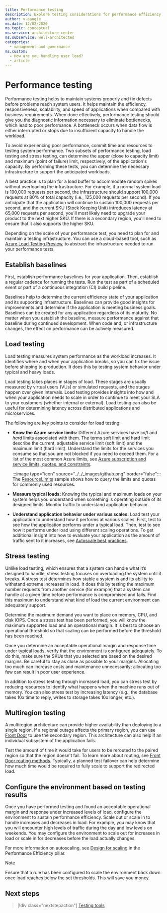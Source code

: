 ```yaml
---
title: Performance testing
description: Explore testing considerations for performance efficiency. Establish baselines. Learn about testing for load, stress, and multiple regions.
author: v-aangie
ms.date: 12/02/2020
ms.topic: conceptual
ms.service: architecture-center
ms.subservice: well-architected
categories:
  - management-and-governance
ms.custom:
  - How are you handling user load?
  - article
---
```


# Performance testing

Performance testing helps to maintain systems properly and fix defects before problems reach system users. It helps maintain the efficiency, responsiveness, scalability, and speed of applications when compared with business requirements. When done effectively, performance testing should give you the diagnostic information necessary to eliminate bottlenecks, which lead to poor performance. A bottleneck occurs when data flow is either interrupted or stops due to insufficient capacity to handle the workload.

To avoid experiencing poor performance, commit time and resources to testing system performance. Two subsets of performance testing, load testing and stress testing, can determine the upper (close to capacity limit) and maximum (point of failure) limit, respectively, of the application's capacity. By performing these tests, you can determine the necessary infrastructure to support the anticipated workloads.

A best practice is to plan for a load buffer to accommodate random spikes without overloading the infrastructure. For example, if a normal system load is 100,000 requests per second, the infrastructure should support 100,000 requests at 80% of total capacity (i.e., 125,000 requests per second). If you anticipate that the application will continue to sustain 100,000 requests per second, and the current SKU (Stock Keeping Unit) introduces latency at 65,000 requests per second, you'll most likely need to upgrade your product to the next higher SKU. If there is a secondary region, you'll need to ensure that it also supports the higher SKU.

Depending on the scale of your performance test, you need to plan for and maintain a testing infrastructure. You can use a cloud-based tool, such as [Azure Load Testing Preview](/azure/load-testing/overview-what-is-azure-load-testing), to abstract the infrastructure needed to run your performance tests.

## Establish baselines
First, establish performance baselines for your application. Then, establish a regular cadence for running the tests. Run the test as part of a scheduled event or part of a continuous integration (CI) build pipeline.

Baselines help to determine the current efficiency state of your application and its supporting infrastructure. Baselines can provide good insights for improvements and determine if the application is meeting business goals. Baselines can be created for any application regardless of its maturity. No matter when you establish the baseline, measure performance against that baseline during continued development. When code and, or infrastructure changes, the effect on performance can be actively measured.

## Load testing

Load testing measures system performance as the workload increases. It identifies where and when your application breaks, so you can fix the issue before shipping to production. It does this by testing system behavior under typical and heavy loads.

Load testing takes places in stages of load. These stages are usually measured by virtual users (VUs) or simulated requests, and the stages happen over given intervals. Load testing provides insights into how and when your application needs to scale in order to continue to meet your SLA to your customers (whether internal or external). Load testing can also be useful for determining latency across distributed applications and microservices.


The following are key points to consider for load testing:

- **Know the Azure service limits:** Different Azure services have *soft* and *hard* limits associated with them. The terms soft limit and hard limit describe the current, adjustable service limit (soft limit) and the maximum limit (hard limit). Understand the limits for the services you consume so that you are not blocked if you need to exceed them. For a list of the most common Azure limits, see [Azure subscription and service limits, quotas, and constraints](/azure/azure-resource-manager/management/azure-subscription-service-limits).

  :::image type="icon" source="../../_images/github.png" border="false"::: The [ResourceLimits](https://github.com/mspnp/samples/tree/master/OperationalExcellence/ResourceLimits) sample shows how to query the limits and quotas for commonly used resources.

- **Measure typical loads:** Knowing the typical and maximum loads on your system helps you understand when something is operating outside of its designed limits.  Monitor traffic to understand application behavior.

- **Understand application behavior under various scales:** Load test your application to understand how it performs at various scales. First, test to see how the application performs under a typical load. Then, test to see how it performs under load using different scaling operations. To get additional insight into how to evaluate your application as the amount of traffic sent to it increases, see [Autoscale best practices](/azure/azure-monitor/platform/autoscale-best-practices).

## Stress testing

Unlike load testing, which ensures that a system can handle what it’s designed to handle, stress testing focuses on overloading the system until it breaks. A stress test determines how stable a system is and its ability to withstand extreme increases in load. It does this by testing the maximum number requests from another service (for example) that a system can handle at a given time before performance is compromised and fails. Find this maximum to understand what kind of load the current environment can adequately support.

Determine the maximum demand you want to place on memory, CPU, and disk IOPS. Once a stress test has been performed, you will know the maximum supported load and an operational margin. It is best to choose an operational threshold so that scaling can be performed before the threshold has been reached.

Once you determine an acceptable operational margin and response time under typical loads, verify that the environment is configured adequately. To do this, make sure the SKUs that you selected are based on the desired margins. Be careful to stay as close as possible to your margins. Allocating too much can increase costs and maintenance unnecessarily; allocating too few can result in poor user experience.

In addition to stress testing through increased load, you can stress test by reducing resources to identify what happens when the machine runs out of memory. You can also stress test by increasing latency (e.g., the database takes 10x time to reply, writes to storage takes 10x longer, etc.).

## Multiregion testing

A multiregion architecture can provide higher availability than deploying to a single region. If a regional outage affects the primary region, you can use [Front Door](/azure/frontdoor/front-door-overview) to use the secondary region. This architecture can also help if an individual subsystem of the application fails.

Test the amount of time it would take for users to be rerouted to the paired region so that the region doesn't fail. To learn more about routing, see [Front Door routing methods](/azure/frontdoor/front-door-routing-methods#priority-based-traffic-routing). Typically, a planned test failover can help determine how much time would be required to fully scale to support the redirected load.

## Configure the environment based on testing results

Once you have performed testing and found an acceptable operational margin and response under increased levels of load, configure the environment to sustain performance efficiency. Scale out or scale in to handle increases and decreases in load. For example, you may know that you will encounter high levels of traffic during the day and low levels on weekends. You may configure the environment to scale out for increases in load or scale in for decreases before the load actually changes.

For more information on autoscaling, see [Design for scaling](./design-scale.md) in the Performance Efficiency pillar.

> [!NOTE]
> Ensure that a rule has been configured to scale the environment back down once load reaches below the set thresholds. This will save you money.

## Next steps

>[!div class="nextstepaction"]
>[Testing tools](./test-tools.md)
